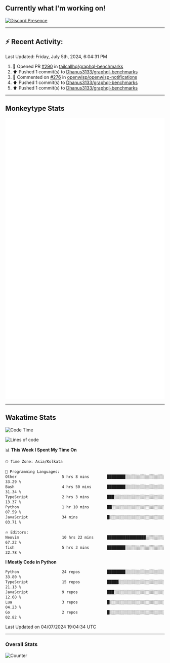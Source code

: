 ## Currently what I'm working on!
[![Discord Presence](https://lanyard.cnrad.dev/api/534981034400284712)](https://discord.com/users/534981034400284712)

---

## :zap: Recent Activity:
<!--RECENT_ACTIVITY:last_update-->
Last Updated: Friday, July 5th, 2024, 6:04:31 PM
<!--RECENT_ACTIVITY:last_update_end-->
<!--RECENT_ACTIVITY:start-->
1. 💪 Opened PR [#290](https://github.com/tailcallhq/graphql-benchmarks/pull/290) in [tailcallhq/graphql-benchmarks](https://github.com/tailcallhq/graphql-benchmarks)<br>
2. ⬆️ Pushed 1 commit(s) to [Dhanus3133/graphql-benchmarks](https://github.com/Dhanus3133/graphql-benchmarks)<br>
3. 💬 Commented on [#276](https://github.com/openwisp/openwisp-notifications/pull/276#discussion_r1665137294) in [openwisp/openwisp-notifications](https://github.com/openwisp/openwisp-notifications)<br>
4. ⬆️ Pushed 1 commit(s) to [Dhanus3133/graphql-benchmarks](https://github.com/Dhanus3133/graphql-benchmarks)<br>
5. ⬆️ Pushed 1 commit(s) to [Dhanus3133/graphql-benchmarks](https://github.com/Dhanus3133/graphql-benchmarks)<br>
<!--RECENT_ACTIVITY:end-->

---

## Monkeytype Stats
<a href="https://monkeytype.com/profile/dhanus">
  <img src="https://raw.githubusercontent.com/Dhanus3133/Dhanus3133/monkeytype/monkeytype-lbpb.svg" alt="Monkeytype Profile" />
</a>

---

## Wakatime Stats
<!--START_SECTION:waka-->
![Code Time](http://img.shields.io/badge/Code%20Time-1%2C990%20hrs%203%20mins-blue)

![Lines of code](https://img.shields.io/badge/From%20Hello%20World%20I%27ve%20Written-5.6%20million%20lines%20of%20code-blue)

📊 **This Week I Spent My Time On** 

```text
🕑︎ Time Zone: Asia/Kolkata

💬 Programming Languages: 
Other                    5 hrs 8 mins        ████████░░░░░░░░░░░░░░░░░   33.29 % 
Bash                     4 hrs 50 mins       ████████░░░░░░░░░░░░░░░░░   31.34 % 
TypeScript               2 hrs 3 mins        ███░░░░░░░░░░░░░░░░░░░░░░   13.37 % 
Python                   1 hr 10 mins        ██░░░░░░░░░░░░░░░░░░░░░░░   07.59 % 
JavaScript               34 mins             █░░░░░░░░░░░░░░░░░░░░░░░░   03.71 % 

🔥 Editors: 
Neovim                   10 hrs 22 mins      █████████████████░░░░░░░░   67.22 % 
fish                     5 hrs 3 mins        ████████░░░░░░░░░░░░░░░░░   32.78 % 
```

**I Mostly Code in Python** 

```text
Python                   24 repos            ████████░░░░░░░░░░░░░░░░░   33.80 % 
TypeScript               15 repos            █████░░░░░░░░░░░░░░░░░░░░   21.13 % 
JavaScript               9 repos             ███░░░░░░░░░░░░░░░░░░░░░░   12.68 % 
Lua                      3 repos             █░░░░░░░░░░░░░░░░░░░░░░░░   04.23 % 
Go                       2 repos             █░░░░░░░░░░░░░░░░░░░░░░░░   02.82 % 
```




 Last Updated on 04/07/2024 19:04:34 UTC
<!--END_SECTION:waka-->
---

### Overall Stats

<img src="https://moe-counter.glitch.me/get/@Dhanus3133?theme=asoul" alt="Counter" />
